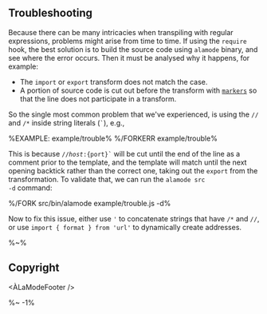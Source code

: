 ## Troubleshooting

Because there can be many intricacies when transpiling with regular expressions, problems might arise from time to time. If using the `require` hook, the best solution is to build the source code using `alamode` binary, and see where the error occurs. Then it must be analysed why it happens, for example:

- The `import` or `export` transform does not match the case.
- A portion of source code is cut out before the transform with [`markers`](https://github.com/a-la/markers/blob/master/src/index.js#L46) so that the line does not participate in a transform.

So the single most common problem that we've experienced, is using the `//` and `/*` inside string literals (<code>`</code>), e.g.,

%EXAMPLE: example/trouble%
%/FORKERR example/trouble%

This is because <code>//${host}:${port}`</code> will be cut until the end of the line as a comment prior to the template, and the template will match until the next opening backtick rather than the correct one, taking out the <code>export</code> from the transformation. To validate that, we can run the <code>alamode src -d</code> command:

%/FORK src/bin/alamode example/trouble.js -d%

Now to fix this issue, either use `'` to concatenate strings that have `/*` and `//`, or use `import { format } from 'url'` to dynamically create addresses.

<!-- Currently not supported:

- `import 'package'` -->

%~%

<!-- ## TODO

- [ ] Allow to erase the build directory before the build so that old files are removed.
- [ ] Implement JSX transform.
- [ ] Dynamic mode when code is evaluated to find when transforms are required (target). -->

## Copyright

<ÀLaModeFooter />

%~ -1%